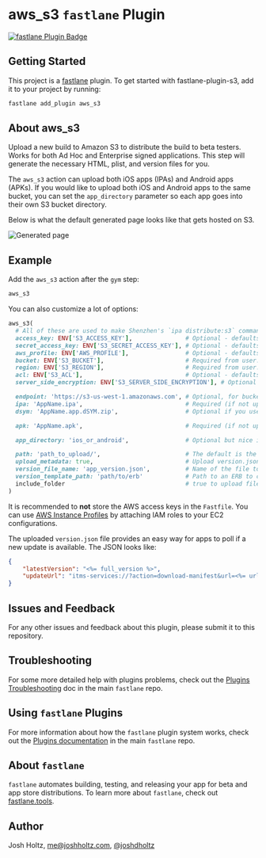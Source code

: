 # aws_s3 `fastlane` Plugin

[![fastlane Plugin Badge](https://rawcdn.githack.com/fastlane/fastlane/master/fastlane/assets/plugin-badge.svg)](https://rubygems.org/gems/fastlane-plugin-aws_s3)

## Getting Started

This project is a [fastlane](https://github.com/fastlane/fastlane) plugin. To get started with fastlane-plugin-s3, add it to your project by running:

```bash
fastlane add_plugin aws_s3
```

## About aws_s3

Upload a new build to Amazon S3 to distribute the build to beta testers. Works for both Ad Hoc and Enterprise signed applications. This step will generate the necessary HTML, plist, and version files for you.

The `aws_s3` action can upload both iOS apps (IPAs) and Android apps (APKs). If you would like to upload both iOS and Android apps to the same bucket, you can set the `app_directory` parameter so each app goes into their own S3 bucket directory.

Below is what the default generated page looks like that gets hosted on S3.

![Generated page](aws_s3_screenshot.png)

## Example

Add the `aws_s3` action after the `gym` step:

```ruby
aws_s3
```

You can also customize a lot of options:
```ruby
aws_s3(
  # All of these are used to make Shenzhen's `ipa distribute:s3` command
  access_key: ENV['S3_ACCESS_KEY'],               # Optional - defaults to AWS Instance Profile Creds.
  secret_access_key: ENV['S3_SECRET_ACCESS_KEY'], # Optional - defaults to AWS Instance Profile Creds.
  aws_profile: ENV['AWS_PROFILE'],                # Optional - defaults to AWS Instance Profile Creds. (overrides if access_key and secret_access_key specified)
  bucket: ENV['S3_BUCKET'],                       # Required from user.
  region: ENV['S3_REGION'],                       # Required from user.
  acl: ENV['S3_ACL'],                             # Optional - defaults to 'public-read'
  server_side_encryption: ENV['S3_SERVER_SIDE_ENCRYPTION'], # Optional

  endpoint: 'https://s3-us-west-1.amazonaws.com', # Optional, for buckets that require a specific endpoint
  ipa: 'AppName.ipa',                             # Required (if not uploading an APK).
  dsym: 'AppName.app.dSYM.zip',                   # Optional if you use `ipa` to build.

  apk: 'AppName.apk',                             # Required (if not uploading an IPA).

  app_directory: 'ios_or_android',                # Optional but nice if you want to put multiple apps in same bucket

  path: 'path_to_upload/',                        # The default is the root of bucket, you must put / at final
  upload_metadata: true,                          # Upload version.json, plist and HTML. Set to false to skip uploading of these files.
  version_file_name: 'app_version.json',          # Name of the file to upload to S3. Defaults to 'version.json'
  version_template_path: 'path/to/erb'            # Path to an ERB to configure the structure of the version JSON file
  include_folder                                  # true to upload files in sub-folder or false to upload files without root folder
)
```

It is recommended to **not** store the AWS access keys in the `Fastfile`. You can use [AWS Instance Profiles](https://docs.aws.amazon.com/IAM/latest/UserGuide/id_roles_use_switch-role-ec2_instance-profiles.html) by attaching IAM roles to your EC2 configurations.

The uploaded `version.json` file provides an easy way for apps to poll if a new update is available. The JSON looks like:

```json
{
    "latestVersion": "<%= full_version %>",
    "updateUrl": "itms-services://?action=download-manifest&url=<%= url %>"
}
```

## Issues and Feedback

For any other issues and feedback about this plugin, please submit it to this repository.

## Troubleshooting

For some more detailed help with plugins problems, check out the [Plugins Troubleshooting](https://github.com/fastlane/fastlane/blob/master/fastlane/docs/PluginsTroubleshooting.md) doc in the main `fastlane` repo.

## Using `fastlane` Plugins

For more information about how the `fastlane` plugin system works, check out the [Plugins documentation](https://github.com/fastlane/fastlane/blob/master/fastlane/docs/Plugins.md) in the main `fastlane` repo.

## About `fastlane`

`fastlane` automates building, testing, and releasing your app for beta and app store distributions. To learn more about `fastlane`, check out [fastlane.tools](https://fastlane.tools).

## Author

Josh Holtz, me@joshholtz.com, [@joshdholtz](https://twitter.com/joshdholtz)
